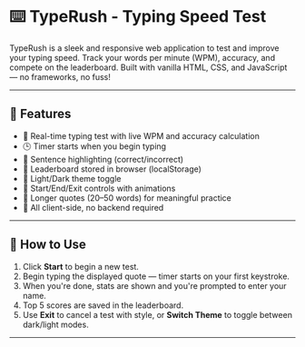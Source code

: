 # ⌨️ TypeRush - Typing Speed Test

TypeRush is a sleek and responsive web application to test and improve your typing speed. Track your words per minute (WPM), accuracy, and compete on the leaderboard. Built with vanilla HTML, CSS, and JavaScript — no frameworks, no fuss!


---

## 🚀 Features

- 📝 Real-time typing test with live WPM and accuracy calculation
- 🕒 Timer starts when you begin typing
- 🎯 Sentence highlighting (correct/incorrect)
- 🎉 Leaderboard stored in browser (localStorage)
- 🎨 Light/Dark theme toggle
- 🔁 Start/End/Exit controls with animations
- 📖 Longer quotes (20–50 words) for meaningful practice
- 💾 All client-side, no backend required

---

## 🧪 How to Use

1. Click **Start** to begin a new test.
2. Begin typing the displayed quote — timer starts on your first keystroke.
3. When you're done, stats are shown and you're prompted to enter your name.
4. Top 5 scores are saved in the leaderboard.
5. Use **Exit** to cancel a test with style, or **Switch Theme** to toggle between dark/light modes.

---


